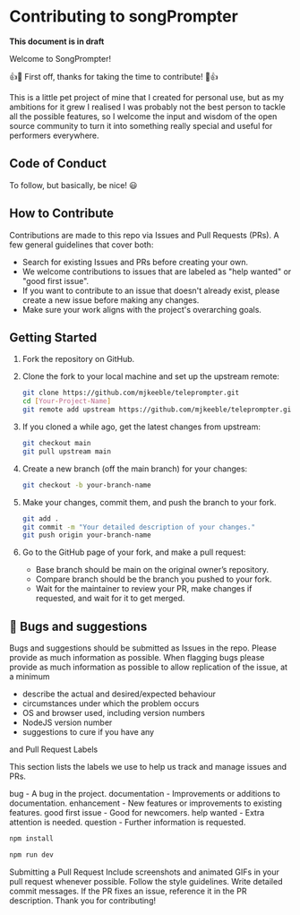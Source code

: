  # Contributing to songPrompter

 **This document is in draft**

Welcome to SongPrompter!

👍🎉 First off, thanks for taking the time to contribute! 🎉👍

This is a little pet project of mine that I created for personal use, but as my ambitions for it grew I realised I was probably not the best person to tackle all the possible features, so I welcome the input and wisdom of the open source community to turn it into something really special and useful for performers everywhere.

## Code of Conduct
To follow, but basically, be nice! :smiley:

## How to Contribute

Contributions are made to this repo via Issues and Pull Requests (PRs). A few general guidelines that cover both:

- Search for existing Issues and PRs before creating your own.
- We welcome contributions to issues that are labeled as "help wanted" or "good first issue".
- If you want to contribute to an issue that doesn't already exist, please create a new issue before making any changes.
- Make sure your work aligns with the project's overarching goals.

## Getting Started

1. Fork the repository on GitHub.
2. Clone the fork to your local machine and set up the upstream remote:

   ```bash
   git clone https://github.com/mjkeeble/teleprompter.git
   cd [Your-Project-Name]
   git remote add upstream https://github.com/mjkeeble/teleprompter.git
   ```

3. If you cloned a while ago, get the latest changes from upstream:
    ```bash
    git checkout main
    git pull upstream main
    ```

4. Create a new branch (off the main branch) for your changes:
    ```bash
    git checkout -b your-branch-name
    ```

5. Make your changes, commit them, and push the branch to your fork.
    ```bash
    git add .
    git commit -m "Your detailed description of your changes."
    git push origin your-branch-name
    ```
6. Go to the GitHub page of your fork, and make a pull request:
    - Base branch should be main on the original owner’s repository.
    - Compare branch should be the branch you pushed to your fork.
    - Wait for the maintainer to review your PR, make changes if requested, and wait for it to get merged.

## :bug: Bugs and suggestions 
Bugs and suggestions should be submitted as Issues in the repo. Please provide as much information as possible.
When flagging bugs please provide as much information as possible to allow replication of the issue, at a minimum
  - describe the actual and desired/expected behaviour
  - circumstances under which the problem occurs
  - OS and browser used, including version numbers
  - NodeJS version number
  - suggestions to cure if you have any

and Pull Request Labels

This section lists the labels we use to help us track and manage issues and PRs.

bug - A bug in the project.
documentation - Improvements or additions to documentation.
enhancement - New features or improvements to existing features.
good first issue - Good for newcomers.
help wanted - Extra attention is needed.
question - Further information is requested.


```bash
npm install
```
```bash
npm run dev
```
Submitting a Pull Request
Include screenshots and animated GIFs in your pull request whenever possible.
Follow the style guidelines.
Write detailed commit messages.
If the PR fixes an issue, reference it in the PR description.
Thank you for contributing!
